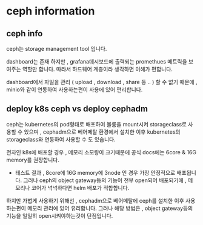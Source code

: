 # ceph information
## ceph info
ceph는 storage management tool 입니다.

dashboard는 존재 하지만 , grafana데시보드에 출력되는 promethues 메트릭을 보여주는 역할만 합니다.
따라서 하드웨어 계층이라 생각하면 이해가 편합니다.

dashboard에서 파일을 관리 ( upload , download , share 등 .. ) 할 수 없기 때문에 , minio와 같이 연동하여 사용하는편이
사용에 있어 편리합니다.

## deploy k8s ceph vs deploy cephadm 
ceph는 kubernetes의 pod형태로 배포하여 볼륨을 mount시켜 storageclass로 사용할 수 있으며 ,
cephadm으로 베어메탈 환경에서 설치한 이후 kubernetes의 storageclass와 연동하여 사용할 수 도 있습니다.

전자인 k8s에 배포할 경우 , 메모리 소모량이 크기때문에 공식 docs에는 6core & 16G memory를 권장합니다. 
- 테스트 결과 , 8core에 16G memory에 3node 인 경우 가장 안정적으로 배포됩니다.
그러나 ceph의 object gateway등의 기능이 전부 open되어 배포되기에 , 메모리나 코어가 넉넉하다면 helm 배포가 적합합니다.

하지만 가볍게 사용하기 위해선 , cephadm으로 베어메탈에 ceph를 설치한 이후 사용하는편이 메모리 관리에 있어 유리합니다.
그러나 해당 방법은 , object gateway등의 기능을 일일히 open시켜야하는것이 단점입니다.